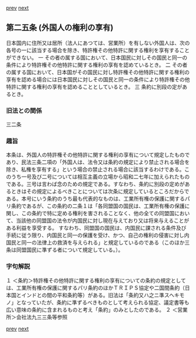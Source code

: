 [prev](/specific\markdowns\特許法\028_Mp-Ch_1-At_24.md)
[next](/specific\markdowns\特許法\030_Mp-Ch_1-At_26.md)
## 第二五条 (外国人の権利の享有)
日本国内に住所又は居所（法人にあつては、営業所）を有しない外国人は、次の各号の一に該当する場合を除き、特許権その他特許に関する権利を享有することができない。
一 その者の属する国において、日本国民に対しその国民と同一の条件により特許権その他特許に関する権利の享有を認めているとき。
二 その者の属する国において、日本国がその国民に対し特許権その他特許に関する権利の享有を認める場合には日本国民に対しその国民と同一の条件により特許権その他特許に関する権利の享有を認めることとしているとき。
三 条約に別段の定があるとき。

### 旧法との関係
三二条

### 趣旨
本条は、外国人の特許権その他特許に関する権利の享有について規定したものであり、民法三条二項の「外国人は、法令又は条約の規定により禁止される場合を除き、私権を享有する」という場合の禁止される場合に該当するわけである。このうち一号及び二号については相互主義の立場から昭和二七年に加えられたものである。三号は言わば念のための規定である。すなわち、条約に別段の定めがあるときはその規定によるべきことについては次条に規定しているところだからである。本号にいう条約のうち最も代表的なものは、工業所有権の保護に関するパリ条約であるが、この条約の二条１は「各同盟国の国民は、工業所有権の保護に関し、この条約で特に定める権利を害されることなく、他の全ての同盟国において、当該他の同盟国の法令が内国民に対し現在与えており又は将来与えることがある利益を享受する。
すなわち、同盟国の国民は、内国民に課される条件及び手続に従う限り、内国民と同一の保護を受け、かつ、自己の権利の侵害に対し内国民と同一の法律上の救済を与えられる」と規定しているのである（このほか三条は同盟国民に準ずる者について規定している。）。

### 字句解説
１ ＜条約＞特許権その他特許に関する権利の享有についての条約の規定としては、工業所有権の保護に関するパリ条約のほかＴＲＩＰＳ協定や二国間条約（日本国とインドとの間の平和条約等）がある。旧法は「条約又ハ之ニ準スヘキモノ」となっていたが、条約に準ずるべきものとして考えられる協定、議定書等も広い意味の条約に含まれるものと考え「条約」のみとしたのである。
２ ＜営業所＞会社法九三三条等参照

[prev](/specific\markdowns\特許法\028_Mp-Ch_1-At_24.md)
[next](/specific\markdowns\特許法\030_Mp-Ch_1-At_26.md)